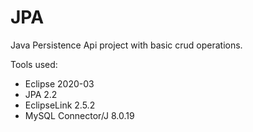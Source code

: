 # JPA
Java Persistence Api project with basic crud operations.

Tools used:
- Eclipse 2020-03
- JPA 2.2
- EclipseLink 2.5.2
- MySQL Connector/J 8.0.19

